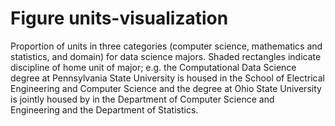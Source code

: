 # Figure units-visualization

Proportion of units in three categories (computer science, mathematics and statistics, and domain) for data science majors. Shaded rectangles indicate discipline of home unit of major; e.g. the Computational Data Science degree at Pennsylvania State University is housed in the School of Electrical Engineering and Computer Science and the degree at Ohio State University is jointly housed by in the Department of Computer Science and Engineering and the Department of Statistics.